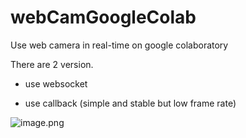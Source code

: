 # webCamGoogleColab
Use web camera in real-time on google colaboratory

There are 2 version.

  - use websocket
 
  - use callback (simple and stable but low frame rate)

![image.png](https://qiita-image-store.s3.ap-northeast-1.amazonaws.com/0/201397/1e736c7e-47af-70ab-2868-fa56af9c6fe7.png)
